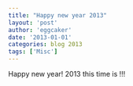 ```yaml
---
title: "Happy new year 2013" 
layout: 'post'
author: 'eggcaker'
date: '2013-01-01'
categories: blog 2013
tags: ['Misc']
---
```



Happy new year! 2013 this time is !!!


